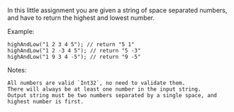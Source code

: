 In this little assignment you are given a string of space separated numbers, and have to return the highest and lowest number.

Example:

```
highAndLow("1 2 3 4 5"); // return "5 1"
highAndLow("1 2 -3 4 5"); // return "5 -3"
highAndLow("1 9 3 4 -5"); // return "9 -5"
```

Notes:

    All numbers are valid `Int32`, no need to validate them.
    There will always be at least one number in the input string.
    Output string must be two numbers separated by a single space, and highest number is first.
